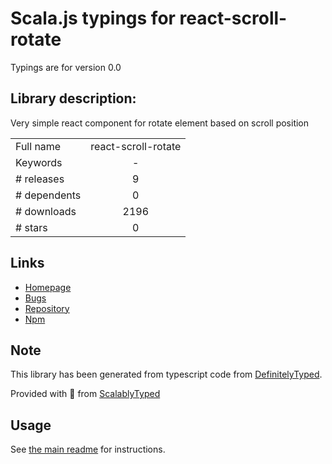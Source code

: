 
# Scala.js typings for react-scroll-rotate

Typings are for version 0.0

## Library description:
Very simple react component for rotate element based on scroll position

|                    |                 |
| ------------------ | :-------------: |
| Full name          | react-scroll-rotate |
| Keywords           | - |
| # releases         | 9 |
| # dependents       | 0 |
| # downloads        | 2196 |
| # stars            | 0 |

## Links
- [Homepage](https://github.com/giladk/react-scroll-rotate#readme)
- [Bugs](https://github.com/giladk/react-scroll-rotate/issues)
- [Repository](https://github.com/giladk/react-scroll-rotate)
- [Npm](https://www.npmjs.com/package/react-scroll-rotate)
    


## Note
This library has been generated from typescript code from [DefinitelyTyped](https://definitelytyped.org).

Provided with :purple_heart: from [ScalablyTyped](https://github.com/oyvindberg/ScalablyTyped)

## Usage
See [the main readme](../../readme.md) for instructions.


